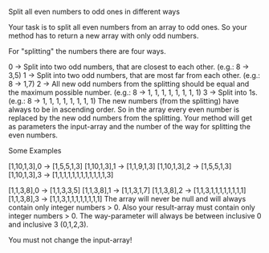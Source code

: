 Split all even numbers to odd ones in different ways

Your task is to split all even numbers from an array to odd ones. So your method has to return a new array with only odd
numbers.

For "splitting" the numbers there are four ways.

0 -> Split into two odd numbers, that are closest to each other.
(e.g.: 8 -> 3,5)
1 -> Split into two odd numbers, that are most far from each other.
(e.g.: 8 -> 1,7)
2 -> All new odd numbers from the splitting should be equal and the maximum possible number.
(e.g.: 8 -> 1, 1, 1, 1, 1, 1, 1, 1)
3 -> Split into 1s.
(e.g.: 8 -> 1, 1, 1, 1, 1, 1, 1, 1)
The new numbers (from the splitting) have always to be in ascending order. So in the array every even number is replaced
by the new odd numbers from the splitting. Your method will get as parameters the input-array and the number of the way
for splitting the even numbers.

Some Examples

[1,10,1,3],0 -> [1,5,5,1,3]
[1,10,1,3],1 -> [1,1,9,1,3]
[1,10,1,3],2 -> [1,5,5,1,3]
[1,10,1,3],3 -> [1,1,1,1,1,1,1,1,1,1,1,1,3]

[1,1,3,8],0 -> [1,1,3,3,5]
[1,1,3,8],1 -> [1,1,3,1,7]
[1,1,3,8],2 -> [1,1,3,1,1,1,1,1,1,1,1]
[1,1,3,8],3 -> [1,1,3,1,1,1,1,1,1,1,1]
The array will never be null and will always contain only integer numbers > 0. Also your result-array must contain only
integer numbers > 0. The way-parameter will always be between inclusive 0 and inclusive 3 (0,1,2,3).

You must not change the input-array!
